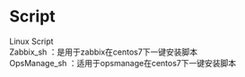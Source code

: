 # Script
Linux Script  
Zabbix_sh ：是用于zabbix在centos7下一键安装脚本  
OpsManage_sh ：适用于opsmanage在centos7下一键安装脚本
